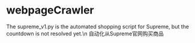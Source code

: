 # webpageCrawler

The supreme_v1.py is the automated shopping script for Supreme, but the countdown is not resolved yet.\n
自动化从Supreme官网购买商品
